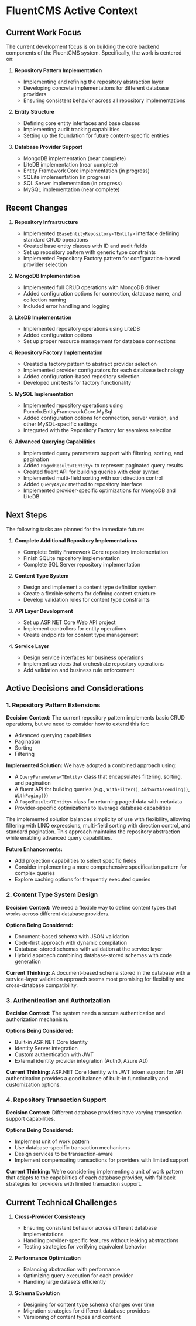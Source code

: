 # FluentCMS Active Context

## Current Work Focus

The current development focus is on building the core backend components of the FluentCMS system. Specifically, the work is centered on:

1. **Repository Pattern Implementation**
   - Implementing and refining the repository abstraction layer
   - Developing concrete implementations for different database providers
   - Ensuring consistent behavior across all repository implementations

2. **Entity Structure**
   - Defining core entity interfaces and base classes
   - Implementing audit tracking capabilities
   - Setting up the foundation for future content-specific entities

3. **Database Provider Support**
   - MongoDB implementation (near complete)
   - LiteDB implementation (near complete)
   - Entity Framework Core implementation (in progress)
   - SQLite implementation (in progress)
   - SQL Server implementation (in progress)
   - MySQL implementation (near complete)

## Recent Changes

1. **Repository Infrastructure**
   - Implemented `IBaseEntityRepository<TEntity>` interface defining standard CRUD operations
   - Created base entity classes with ID and audit fields
   - Set up repository pattern with generic type constraints
   - Implemented Repository Factory pattern for configuration-based provider selection

2. **MongoDB Implementation**
   - Implemented full CRUD operations with MongoDB driver
   - Added configuration options for connection, database name, and collection naming
   - Included error handling and logging

3. **LiteDB Implementation**
   - Implemented repository operations using LiteDB
   - Added configuration options
   - Set up proper resource management for database connections

4. **Repository Factory Implementation**
   - Created a factory pattern to abstract provider selection
   - Implemented provider configurators for each database technology
   - Added configuration-based repository selection
   - Developed unit tests for factory functionality

5. **MySQL Implementation**
   - Implemented repository operations using Pomelo.EntityFrameworkCore.MySql
   - Added configuration options for connection, server version, and other MySQL-specific settings
   - Integrated with the Repository Factory for seamless selection

6. **Advanced Querying Capabilities**
   - Implemented query parameters support with filtering, sorting, and pagination
   - Added `PagedResult<TEntity>` to represent paginated query results
   - Created fluent API for building queries with clear syntax
   - Implemented multi-field sorting with sort direction control
   - Added `QueryAsync` method to repository interface
   - Implemented provider-specific optimizations for MongoDB and LiteDB

## Next Steps

The following tasks are planned for the immediate future:

1. **Complete Additional Repository Implementations**
   - Complete Entity Framework Core repository implementation
   - Finish SQLite repository implementation
   - Complete SQL Server repository implementation

2. **Content Type System**
   - Design and implement a content type definition system
   - Create a flexible schema for defining content structure
   - Develop validation rules for content type constraints

3. **API Layer Development**
   - Set up ASP.NET Core Web API project
   - Implement controllers for entity operations
   - Create endpoints for content type management

4. **Service Layer**
   - Design service interfaces for business operations
   - Implement services that orchestrate repository operations
   - Add validation and business rule enforcement

## Active Decisions and Considerations

### 1. Repository Pattern Extensions

**Decision Context:** The current repository pattern implements basic CRUD operations, but we need to consider how to extend this for:
- Advanced querying capabilities
- Pagination
- Sorting
- Filtering

**Implemented Solution:**
We have adopted a combined approach using:
- A `QueryParameters<TEntity>` class that encapsulates filtering, sorting, and pagination
- A fluent API for building queries (e.g., `WithFilter()`, `AddSortAscending()`, `WithPaging()`)
- A `PagedResult<TEntity>` class for returning paged data with metadata
- Provider-specific optimizations to leverage database capabilities

The implemented solution balances simplicity of use with flexibility, allowing filtering with LINQ expressions, multi-field sorting with direction control, and standard pagination. This approach maintains the repository abstraction while enabling advanced query capabilities.

**Future Enhancements:**
- Add projection capabilities to select specific fields
- Consider implementing a more comprehensive specification pattern for complex queries
- Explore caching options for frequently executed queries

### 2. Content Type System Design

**Decision Context:** We need a flexible way to define content types that works across different database providers.

**Options Being Considered:**
- Document-based schema with JSON validation
- Code-first approach with dynamic compilation
- Database-stored schemas with validation at the service layer
- Hybrid approach combining database-stored schemas with code generation

**Current Thinking:**
A document-based schema stored in the database with a service-layer validation approach seems most promising for flexibility and cross-database compatibility.

### 3. Authentication and Authorization

**Decision Context:** The system needs a secure authentication and authorization mechanism.

**Options Being Considered:**
- Built-in ASP.NET Core Identity
- Identity Server integration
- Custom authentication with JWT
- External identity provider integration (Auth0, Azure AD)

**Current Thinking:**
ASP.NET Core Identity with JWT token support for API authentication provides a good balance of built-in functionality and customization options.

### 4. Repository Transaction Support

**Decision Context:** Different database providers have varying transaction support capabilities.

**Options Being Considered:**
- Implement unit of work pattern
- Use database-specific transaction mechanisms
- Design services to be transaction-aware
- Implement compensating transactions for providers with limited support

**Current Thinking:**
We're considering implementing a unit of work pattern that adapts to the capabilities of each database provider, with fallback strategies for providers with limited transaction support.

## Current Technical Challenges

1. **Cross-Provider Consistency**
   - Ensuring consistent behavior across different database implementations
   - Handling provider-specific features without leaking abstractions
   - Testing strategies for verifying equivalent behavior

2. **Performance Optimization**
   - Balancing abstraction with performance
   - Optimizing query execution for each provider
   - Handling large datasets efficiently

3. **Schema Evolution**
   - Designing for content type schema changes over time
   - Migration strategies for different database providers
   - Versioning of content types and content
